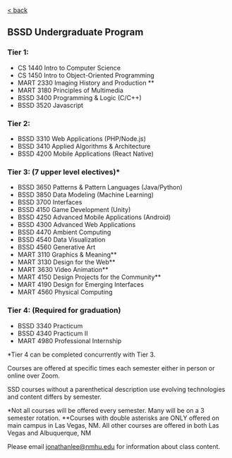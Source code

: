 [< back](https://nmhu-ssd.github.io)

## BSSD Undergraduate Program

### Tier 1:
- CS 1440 Intro to Computer Science
- CS 1450 Intro to Object-Oriented Programming
- MART 2330 Imaging History and Production **
- MART 3180 Principles of Multimedia
- BSSD 3400 Programming & Logic (C/C++)
- BSSD 3520 Javascript

### Tier 2:
- BSSD 3310 Web Applications (PHP/Node.js)
- BSSD 3410 Applied Algorithms & Architecture
- BSSD 4200 Mobile Applications (React Native)

### Tier 3: (7 upper level electives)*
- BSSD 3650 Patterns & Pattern Languages (Java/Python)
- BSSD 3850 Data Modeling (Machine Learning)
- BSSD 3700 Interfaces 
- BSSD 4150 Game Development (Unity)
- BSSD 4250 Advanced Mobile Applications (Android)
- BSSD 4300 Advanced Web Applications
- BSSD 4470 Ambient Computing
- BSSD 4540 Data Visualization
- BSSD 4560 Generative Art
- MART 3110 Graphics & Meaning**
- MART 3130 Design for the Web** 
- MART 3630 Video Animation**
- MART 4150 Design Projects for the Community**
- MART 4190 Design for Emerging Interfaces
- MART 4560 Physical Computing

### Tier 4: (Required for graduation)
- BSSD 3340 Practicum
- BSSD 4340 Practicum II
- MART 4980 Professional Internship

*Tier 4 can be completed concurrently with Tier 3.

Courses are offered at specific times each semester either in person or online over Zoom.

SSD courses without a parenthetical description use evolving technologies and content differs by semester.

*Not all courses will be offered every semester. Many will be on a 3 semester rotation.
**Courses with double asterisks are ONLY offered on main campus in Las Vegas, NM. All other courses are offered in both Las Vegas and Albuquerque, NM


Please email [jonathanlee@nmhu.edu](mailto:jonathanlee@nmhu.edu) for information about class content.

